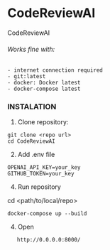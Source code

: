 # CodeReviewAI
CodeReviewAI
###### Works fine with:

    - internet connection required
    - git:latest
    - docker: Docker latest
    - docker-compose latest

### INSTALATION

1. Clone repository:

```
git clone <repo url>
cd CodeReviewAI
```

2. Add .env file
```
OPENAI_API_KEY=your_key
GITHUB_TOKEN=your_key
```
4. Run repository

cd <path/to/local/repo>
```
docker-compose up --build
```

4. Open
```
   http://0.0.0.0:8000/
```
